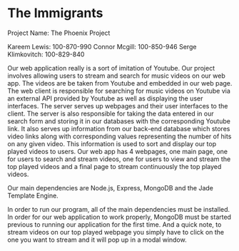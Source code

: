The Immigrants
==============
Project Name: The Phoenix Project

Kareem Lewis: 100-870-990	Connor Mcgill: 100-850-946	Serge Klimkovitch: 100-829-840

Our web application really is a sort of imitation of Youtube. Our project involves allowing 
users to stream and search for music videos on our web app. The videos are be taken from Youtube
and embedded in our web page. The web client is responsible for searching for music videos on 
Youtube via an external API provided by Youtube as well as displaying the user interfaces. The 
server serves up webpages and their user interfaces to the client. The server is also responsible
for taking the data entered in our search form and storing it in our databases with the corresponding
Youtube link. It also serves up information from our back-end database which stores video links
along with corresponding values representing the number of hits on any given video. This information is
used to sort and display our top played videos to users. Our web app has 4 webpages, one main page,
one for users to search and stream videos, one for users to view and stream the top played videos and a
final page to stream continuously the top played videos.

Our main dependencies are Node.js, Express, MongoDB and the Jade Template Engine.

In order to run our program, all of the main dependencies must be installed. In order for our web application
to work properly, MongoDB must be started previous to running our application for the first time. And a quick note,
to stream videos on our top played webpage you simply have to click on the one you want to stream and it will pop
up in a modal window.

